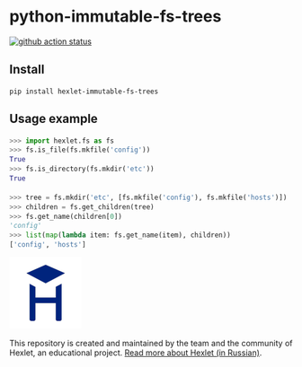 # python-immutable-fs-trees

[![github action status](https://github.com/hexlet-components/python-immutable-fs-trees/workflows/Python%20CI/badge.svg)](https://github.com/hexlet-components/python-immutable-fs-trees/actions)

## Install

```shell
pip install hexlet-immutable-fs-trees
```

## Usage example

```python
>>> import hexlet.fs as fs
>>> fs.is_file(fs.mkfile('config'))
True
>>> fs.is_directory(fs.mkdir('etc'))
True

>>> tree = fs.mkdir('etc', [fs.mkfile('config'), fs.mkfile('hosts')])
>>> children = fs.get_children(tree)
>>> fs.get_name(children[0])
'config'
>>> list(map(lambda item: fs.get_name(item), children))
['config', 'hosts']
```

[![Hexlet Ltd. logo](https://raw.githubusercontent.com/Hexlet/assets/master/images/hexlet_logo128.png)](https://ru.hexlet.io/pages/about)

This repository is created and maintained by the team and the community of Hexlet, an educational project. [Read more about Hexlet (in Russian)](https://ru.hexlet.io/pages/about?utm_source=github&utm_medium=link&utm_campaign=python-immutable-fs-trees).
